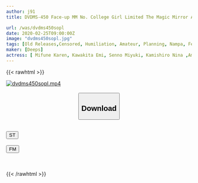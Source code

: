 ```yaml
---
author: j91
title: DVDMS-450 Face-up MM No. College Girl Limited The Magic Mirror A Couple Of Female Friends Will Challenge The “escape Game With Hearts Together”! 2 Choose One From Kiss / Breast Massage / Electric Massager / Blow / Sex And Escape Brilliantly When The Choice Of Two People Is Perfect!H Punishment Game I Chose If I Failed!My Best Friend Can See Her Erotic ...

url: /was/dvdms450sopl
date: 2020-02-25T09:00:00Z
image: "dvdms450sopl.jpg"
tags: [Old Releases,Censored, Humiliation, Amateur, Planning, Nampa, Female College Student	]
maker: [Deeps]
actress: [ Mifune Karen, Kawakita Emi, Senno Miyuki, Kamishiro Nina ,Amagata Yuko ]
---
```



{{< rawhtml >}}

<div class="video" data-videoid="P38jgKmVldc0O3p">
    <a href="javascript:;">
        <img src="/was/dvdms450sopl/dvdms450sopl.jpg" width="WIDTH" height="HEIGHT" alt="dvdms450sopl.mp4" loading="lazy">
    </a>
</div>

<script type="text/javascript" src="https://j91.asia/asset/on-demand-st.js"></script>

<br>
  <link rel="stylesheet" href="https://j91.asia/asset/bs5.css">
  
  <center>
  <button class="btn btn-primary" type="button" data-bs-toggle="collapse" data-bs-target=".multi-collapse" aria-expanded="false" aria-controls="multiCollapseExample1 multiCollapseExample2"><h2>Download</h2></button></center>
</p>
<div class="row">
  <div class="col">
    <div class="collapse multi-collapse" id="multiCollapseExample1">
      <div class="card card-body">
	      	      <br>
<div class="buttons">  
<a href="https://streamtape.to/v/P38jgKmVldc0O3p" target="_blank"><button class="btn-hover color-3"><i class="fa fa-download"></i> ST</button></a></div>
    </div>
  </div>
</div>
  <div class="col">
    <div class="collapse multi-collapse" id="multiCollapseExample2">
      <div class="card card-body">
	      <br>
<div class="buttons">
    <a href="https://filemoon.sx/d/h8p31i7w4xdl" target="_blank"><button class="btn-hover color-8"><i class="fa fa-download"></i> FM</button></a></div>
<br><br>
      </div>
    </div>
  </div>
</div>

{{< /rawhtml >}}